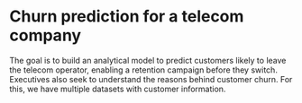 # Churn prediction for a telecom company
The goal is to build an analytical model to predict customers likely to leave the telecom operator, enabling a retention campaign before they switch. Executives also seek to understand the reasons behind customer churn. For this, we have multiple datasets with customer information.

